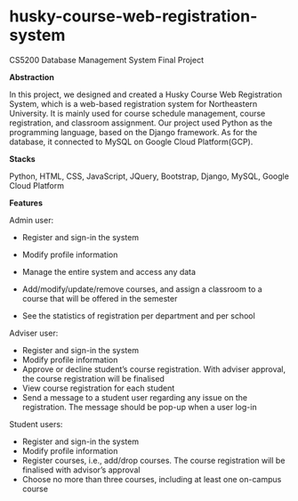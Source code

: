 # husky-course-web-registration-system

CS5200 Database Management System Final Project

**Abstraction**

In this project, we designed and created a Husky Course Web Registration System, which is a web-based registration system for Northeastern University. It is mainly used for course schedule management, course registration, and classroom assignment. Our project used Python as the programming language, based on the Django framework. As for the database, it connected to MySQL on Google Cloud Platform(GCP).

**Stacks**

Python, HTML, CSS, JavaScript, JQuery, Bootstrap, Django, MySQL, Google Cloud Platform

**Features**

Admin user:

- Register and sign-in the system

- Modify profile information
- Manage the entire system and access any data
- Add/modify/update/remove courses, and assign a classroom to a course that will be
offered in the semester
- See the statistics of registration per department and per school

Adviser user:
- Register and sign-in the system
- Modify profile information
- Approve or decline student’s course registration. With adviser approval, the course
registration will be finalised
- View course registration for each student
- Send a message to a student user regarding any issue on the registration. The
message should be pop-up when a user log-in 

Student users:
- Register and sign-in the system
- Modify profile information
- Register courses, i.e., add/drop courses. The course registration will be finalised with
advisor’s approval
- Choose no more than three courses, including at least one on-campus course

